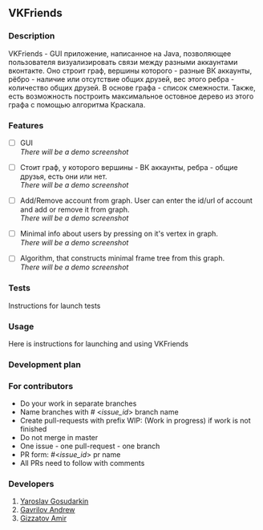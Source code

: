 ## VKFriends
### Description
VKFriends - GUI приложение, написанное на Java, позволяющее пользователя визуализировать связи между разными аккаунтами вконтакте. Оно строит граф, вершины которого - разные ВК аккаунты, рёбро - наличие или отсутствие общих друзей, вес этого ребра - количество общих друзей. В основе графа - список смежности. Также, есть возможность построить максимальное остовное дерево из этого графа с помощью алгоритма Краскала. 

### Features

- [ ] GUI</br>
*There will be a demo screenshot*

- [ ] Стоит граф, у которого вершины - ВК аккаунты, ребра - общие друзья, есть они или нет.</br>
*There will be a demo screenshot*

- [ ] Add/Remove account from graph. User can enter the id/url of account and add or remove it from graph.</br>
*There will be a demo screenshot*

- [ ] Minimal info about users by pressing on it's vertex in graph.</br>
*There will be a demo screenshot* 

- [ ] Algorithm, that constructs minimal frame tree from this graph.</br>
*There will be a demo screenshot* 

### Tests
Instructions for launch tests

### Usage
Here is instructions for launching and using VKFriends

### Development plan

### For contributors
* Do your work in separate branches
* Name branches with # <_issue_id_> branch name
* Create pull-requests with prefix WIP: (Work in progress) if work is not finished
* Do not merge in master
* One issue - one pull-request - one branch
* PR form: #<_issue_id_> pr name
* All PRs need to follow with comments

### Developers
1. [Yaroslav Gosudarkin](https://github.com/DarkFlink)
2. [Gavrilov Andrew](https://github.com/AndrewGavril)
3. [Gizzatov Amir](https://github.com/Gizzatovamir)
